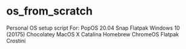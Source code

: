 # os_from_scratch
Personal OS setup script
For:
PopOS 20.04
 Snap
 Flatpak
Windows 10 (20175)
 Chocolatey
MacOS X Catalina
 Homebrew
ChromeOS
 Flatpak
 Crostini
